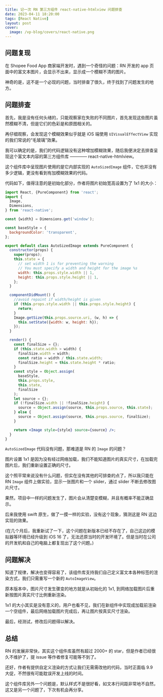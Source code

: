 ```yaml
---
title: 记一次 RN 第三方组件 react-native-htmlview 问题排查
date: 2023-04-11 18:20:00
tags: [React Native]
layout: post
cover:
  image: /vp-blog/covers/react-native.png
---
```


## 问题复现

在 Shopee Food App 商家端开发时，遇到一个奇怪的问题：RN 开发的 app 页面中的富文本图片，会显示不出来，显示成一个模糊不清的图片。

神奇的是，这不是一个必现的问题，当时排查了很久，终于找到了问题发生的地方。

## 问题排查

首先，我是没有任何头绪的，只能观察家在失败的不同图片，首先发现这些图片虽然模糊不清，但是它们的色彩是和原图相关的。

再仔细观察，会发现这个模糊效果似乎就是 iOS 端使用 ```UIVisualEffectView``` 实现的我们常说的“毛玻璃”效果。

我可以确定的是，我们的代码逻辑没有这种增加模糊效果，随后我便决定去排查呈现这个富文本内容的第三方组件库 ———— react-native-htmlview。

这个组件库中呈现图片使用的是它内部实现的 ```AutoSizedImage``` 组件，它也并没有多少逻辑，更没有看到有加模糊效果的代码。

代码如下，值得注意的是初始化部分，作者将图片初始宽高设置为了 1x1 的大小：

```jsx
import React, {PureComponent} from 'react';
import {
  Image,
  Dimensions,
} from 'react-native';

const {width} = Dimensions.get('window');

const baseStyle = {
  backgroundColor: 'transparent',
};

export default class AutoSizedImage extends PureComponent {
  constructor(props) {
    super(props);
    this.state = {
      // set width 1 is for preventing the warning
      // You must specify a width and height for the image %s
      width: this.props.style.width || 1,
      height: this.props.style.height || 1,
    };
  }

  componentDidMount() {
    //avoid repaint if width/height is given
    if (this.props.style.width || this.props.style.height) {
      return;
    }
    Image.getSize(this.props.source.uri, (w, h) => {
      this.setState({width: w, height: h});
    });
  }

  render() {
    const finalSize = {};
    if (this.state.width > width) {
      finalSize.width = width;
      const ratio = width / this.state.width;
      finalSize.height = this.state.height * ratio;
    }
    const style = Object.assign(
      baseStyle,
      this.props.style,
      this.state,
      finalSize
    );
    let source = {};
    if (!finalSize.width || !finalSize.height) {
      source = Object.assign(source, this.props.source, this.state);
    } else {
      source = Object.assign(source, this.props.source, finalSize);
    }

    return <Image style={style} source={source} />;
  }
}
```

```AutoSizedImage``` 代码没有问题，那难道是 RN 的 ```Image``` 的问题？

图片设置 1x1 是因为没有经过网络加载，我们不能知道图片的真实尺寸，在加载完图片后，我们重新设置正确的尺寸。

这个照平常来说没有什么问题，但实在没有其他的可排查的点了，所以我只能在 RN ```Image``` 组件上做实验，显示一张图片和一个 slider，通过 slider 不断去修改图片尺寸。

果然，项目中一样的问题发生了，图片会从清楚变模糊，并且有概率不能正确显示。

后来我使用 swift 原生，做了一摸一样的实验，没有这个现象，猜测这是 RN 这边实现的效果。

(在几个月后，我重新试了一下，这个问题在新版本已经不存在了，自己这边的模拟器等环境已经升级到 iOS 16 了，无法还原当时的开发环境了。但是当时在公司的开发机和自己的电脑上都复现出了这个问题。)


## 问题解决

知道了规律，解决也变得容易了，该组件库支持我们自己定义富文本各种标签的渲染方式，我们只需重写一个新的 ```AutoImageView```。

原本版本中，图片尺寸发生骤变的地方就是从初始化的 1x1, 到网络加载图片后重新按图片真实尺寸比例重新渲染。

1x1 的大小其实是没有意义的，用户也看不见，我们在新组件中实现成加载前渲染一个空组件，最后网络加载图片完成后，再让图片按真实尺寸渲染。

最后，经测试，修改后问题得以解决。


## 总结

RN 的发展非常快，其实这个组件库虽然有超过 2000+ 的 star，但是作者已经很久不维护了，提 issue 等作者修复可能等不到了。

还好，作者有提供自定义渲染的方式让我们无需需改他的代码，当时正面临 9.9 大促，不然很有可能耽误开发上线的时间。

这个组件库另外一个问题是，默认样式不是很好看，如文本行间距非常地不自然，这又是另一个问题了，下次有机会再分享。
